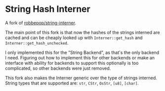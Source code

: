 # String Hash Interner

A fork of [robbepop/string-interner](https://github.com/robbepop/string-interner).

The main point of this fork is that now the hashes of the strings interned are cached
and can be cheaply looked up with `Interner::get_hash` and `Interner::get_hash_unchecked`.

I only implemented this for the "String Backend", as that's the only backend I need.
Figuring out how to implement this for other backends or make an interface with ability
for backends to support this optionally is too complicated, so other backends were just removed.

This fork also makes the Interner generic over the type of strings interned. 
String types that are supported are: `str`, `CStr`, `OsStr`, `[u8]`, `[char]`.
